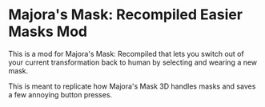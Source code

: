 # Majora's Mask: Recompiled Easier Masks Mod

This is a mod for Majora's Mask: Recompiled that lets you switch out of your current transformation back to human by selecting and wearing a new mask.

This is meant to replicate how Majora's Mask 3D handles masks and saves a few annoying button presses.